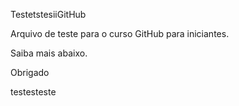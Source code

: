 TestetstesiiGitHub

Arquivo de teste para o curso GitHub para iniciantes.

Saiba mais abaixo.

Obrigado

testesteste
